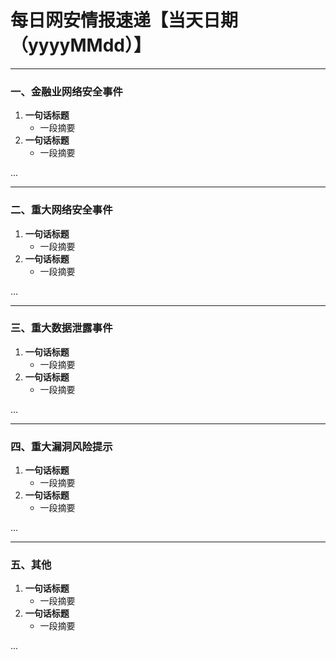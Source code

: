 # **每日网安情报速递【当天日期（yyyyMMdd）】**

------

### 一、金融业网络安全事件

1. **一句话标题**
    - 一段摘要
1. **一句话标题**
    - 一段摘要

...

------

### 二、重大网络安全事件

1. **一句话标题**
    - 一段摘要
2. **一句话标题**
    - 一段摘要

...

------

### 三、重大数据泄露事件

1. **一句话标题**
    - 一段摘要
2. **一句话标题**
    - 一段摘要

...

------

### 四、重大漏洞风险提示

1. **一句话标题**
    - 一段摘要
2. **一句话标题**
    - 一段摘要

...

------

### 五、其他

1. **一句话标题**
    - 一段摘要
2. **一句话标题**
    - 一段摘要

...
